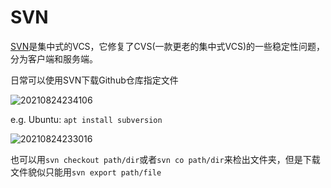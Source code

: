 # SVN

[SVN](https://www.visualsvn.com/)是集中式的VCS，它修复了CVS(一款更老的集中式VCS)的一些稳定性问题，分为客户端和服务端。

日常可以使用SVN下载Github仓库指定文件

![20210824234106](http://image.zuoright.com/20210824234106.png)

e.g. Ubuntu: `apt install subversion`

![20210824233016](http://image.zuoright.com/20210824233016.png)

也可以用`svn checkout path/dir`或者`svn co path/dir`来检出文件夹，但是下载文件貌似只能用`svn export path/file`
